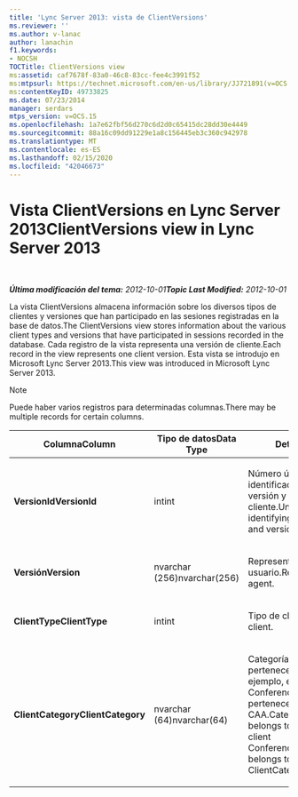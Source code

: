```yaml
---
title: 'Lync Server 2013: vista de ClientVersions'
ms.reviewer: ''
ms.author: v-lanac
author: lanachin
f1.keywords:
- NOCSH
TOCTitle: ClientVersions view
ms:assetid: caf7678f-83a0-46c8-83cc-fee4c3991f52
ms:mtpsurl: https://technet.microsoft.com/en-us/library/JJ721891(v=OCS.15)
ms:contentKeyID: 49733825
ms.date: 07/23/2014
manager: serdars
mtps_version: v=OCS.15
ms.openlocfilehash: 1a7e62fbf56d270c6d2d0c65415dc28dd30e4449
ms.sourcegitcommit: 88a16c09dd91229e1a8c156445eb3c360c942978
ms.translationtype: MT
ms.contentlocale: es-ES
ms.lasthandoff: 02/15/2020
ms.locfileid: "42046673"
---
```

<div data-xmlns="http://www.w3.org/1999/xhtml">

<div class="topic" data-xmlns="http://www.w3.org/1999/xhtml" data-msxsl="urn:schemas-microsoft-com:xslt" data-cs="http://msdn.microsoft.com/">

<div data-asp="http://msdn2.microsoft.com/asp">

# <a name="clientversions-view-in-lync-server-2013"></a><span data-ttu-id="2460e-102">Vista ClientVersions en Lync Server 2013</span><span class="sxs-lookup"><span data-stu-id="2460e-102">ClientVersions view in Lync Server 2013</span></span>

</div>

<div id="mainSection">

<div id="mainBody">

<span> </span>

<span data-ttu-id="2460e-103">_**Última modificación del tema:** 2012-10-01_</span><span class="sxs-lookup"><span data-stu-id="2460e-103">_**Topic Last Modified:** 2012-10-01_</span></span>

<span data-ttu-id="2460e-104">La vista ClientVersions almacena información sobre los diversos tipos de clientes y versiones que han participado en las sesiones registradas en la base de datos.</span><span class="sxs-lookup"><span data-stu-id="2460e-104">The ClientVersions view stores information about the various client types and versions that have participated in sessions recorded in the database.</span></span> <span data-ttu-id="2460e-105">Cada registro de la vista representa una versión de cliente.</span><span class="sxs-lookup"><span data-stu-id="2460e-105">Each record in the view represents one client version.</span></span> <span data-ttu-id="2460e-106">Esta vista se introdujo en Microsoft Lync Server 2013.</span><span class="sxs-lookup"><span data-stu-id="2460e-106">This view was introduced in Microsoft Lync Server 2013.</span></span>

<div>


> [!NOTE]  
> <span data-ttu-id="2460e-107">Puede haber varios registros para determinadas columnas.</span><span class="sxs-lookup"><span data-stu-id="2460e-107">There may be multiple records for certain columns.</span></span>



</div>


<table>
<colgroup>
<col style="width: 33%" />
<col style="width: 33%" />
<col style="width: 33%" />
</colgroup>
<thead>
<tr class="header">
<th><span data-ttu-id="2460e-108">Columna</span><span class="sxs-lookup"><span data-stu-id="2460e-108">Column</span></span></th>
<th><span data-ttu-id="2460e-109">Tipo de datos</span><span class="sxs-lookup"><span data-stu-id="2460e-109">Data Type</span></span></th>
<th><span data-ttu-id="2460e-110">Detalles</span><span class="sxs-lookup"><span data-stu-id="2460e-110">Details</span></span></th>
</tr>
</thead>
<tbody>
<tr class="odd">
<td><p><span data-ttu-id="2460e-111"><strong>VersionId</strong></span><span class="sxs-lookup"><span data-stu-id="2460e-111"><strong>VersionId</strong></span></span></p></td>
<td><p><span data-ttu-id="2460e-112">int</span><span class="sxs-lookup"><span data-stu-id="2460e-112">int</span></span></p></td>
<td><p><span data-ttu-id="2460e-113">Número único de identificación de esta versión y este tipo de cliente.</span><span class="sxs-lookup"><span data-stu-id="2460e-113">Unique number identifying this client type and version.</span></span></p></td>
</tr>
<tr class="even">
<td><p><span data-ttu-id="2460e-114"><strong>Versión</strong></span><span class="sxs-lookup"><span data-stu-id="2460e-114"><strong>Version</strong></span></span></p></td>
<td><p><span data-ttu-id="2460e-115">nvarchar (256)</span><span class="sxs-lookup"><span data-stu-id="2460e-115">nvarchar(256)</span></span></p></td>
<td><p><span data-ttu-id="2460e-116">Representa el agente de usuario.</span><span class="sxs-lookup"><span data-stu-id="2460e-116">Represents the user agent.</span></span></p></td>
</tr>
<tr class="odd">
<td><p><span data-ttu-id="2460e-117"><strong>ClientType</strong></span><span class="sxs-lookup"><span data-stu-id="2460e-117"><strong>ClientType</strong></span></span></p></td>
<td><p><span data-ttu-id="2460e-118">int</span><span class="sxs-lookup"><span data-stu-id="2460e-118">int</span></span></p></td>
<td><p><span data-ttu-id="2460e-119">Tipo de cliente.</span><span class="sxs-lookup"><span data-stu-id="2460e-119">Type of client.</span></span></p></td>
</tr>
<tr class="even">
<td><p><span data-ttu-id="2460e-120"><strong>ClientCategory</strong></span><span class="sxs-lookup"><span data-stu-id="2460e-120"><strong>ClientCategory</strong></span></span></p></td>
<td><p><span data-ttu-id="2460e-121">nvarchar (64)</span><span class="sxs-lookup"><span data-stu-id="2460e-121">nvarchar(64)</span></span></p></td>
<td><p><span data-ttu-id="2460e-p102">Categoría a la que pertenece el cliente. Por ejemplo, el cliente Conferencing_Attendant_1.0 pertenece a ClientCategory CAA.</span><span class="sxs-lookup"><span data-stu-id="2460e-p102">Category that the client belongs to. For example, the client Conferencing_Attendant_1.0 belongs to the ClientCategory CAA.</span></span></p></td>
</tr>
</tbody>
</table>


</div>

<span> </span>

</div>

</div>

</div>

